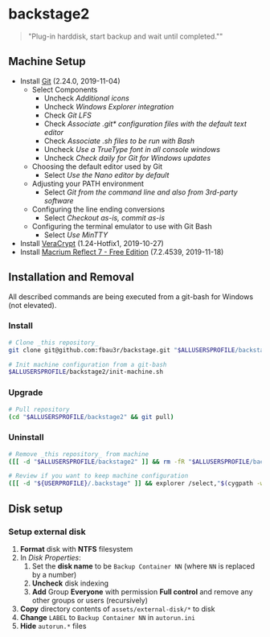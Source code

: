 # backstage2

> "Plug-in harddisk, start backup and wait until completed.""



## Machine Setup

- Install [Git](https://git-scm.com/downloads) (2.24.0, 2019-11-04)
    - Select Components
        - Uncheck _Additional icons_
        - Uncheck _Windows Explorer integration_
        - Check _Git LFS_
        - Check _Associate .git* configuration files with the default text editor_
        - Check _Associate .sh files to be run with Bash_
        - Uncheck _Use a TrueType font in all console windows_
        - Uncheck _Check daily for Git for Windows updates_
    - Choosing the default editor used by Git
        - Select _Use the Nano editor by default_
    - Adjusting your PATH environment
        - Select _Git from the command line and also from 3rd-party software_
    - Configuring the line ending conversions
        - Select _Checkout as-is, commit as-is_
    - Configuring the terminal emulator to use with Git Bash
        - Select _Use MinTTY_
- Install [VeraCrypt](https://www.veracrypt.fr/en/Downloads.html) (1.24-Hotfix1, 2019-10-27)
- Install [Macrium Reflect 7 - Free Edition](https://www.macrium.com/reflectfree) (7.2.4539, 2019-11-18)



## Installation and Removal

All described commands are being executed from a git-bash for Windows (not elevated).

### Install

```bash
# Clone _this repository_
git clone git@github.com:fbau3r/backstage.git "$ALLUSERSPROFILE/backstage2"

# Init machine configuration from a git-bash
$ALLUSERSPROFILE/backstage2/init-machine.sh
```

### Upgrade

```bash
# Pull repository
(cd "$ALLUSERSPROFILE/backstage2" && git pull)
```

### Uninstall

```bash
# Remove _this repository_ from machine
([[ -d "$ALLUSERSPROFILE/backstage2" ]] && rm -fR "$ALLUSERSPROFILE/backstage2")

# Review if you want to keep machine configuration
([[ -d "${USERPROFILE}/.backstage" ]] && explorer /select,"$(cygpath -w "${USERPROFILE}/.backstage")")
```



## Disk setup

### Setup external disk

1. **Format** disk with **NTFS** filesystem
1. In _Disk Properties_:
    1. Set the **disk name** to be `Backup Container NN`
        (where `NN` is replaced by a number)
    1. **Uncheck** disk indexing
    1. **Add** Group **Everyone** with permission **Full control** and remove any other groups or users (recursively)
1. **Copy** directory contents of `assets/external-disk/*` to disk
1. **Change** `LABEL` to `Backup Container NN` in `autorun.ini`
1. **Hide** `autorun.*` files

